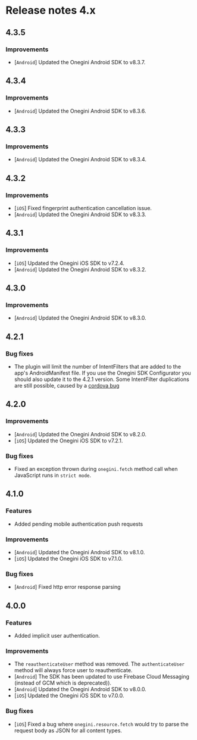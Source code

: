 # Release notes 4.x

## 4.3.5

### Improvements
- [`Android`] Updated the Onegini Android SDK to v8.3.7.

## 4.3.4

### Improvements
- [`Android`] Updated the Onegini Android SDK to v8.3.6.

## 4.3.3

### Improvements
- [`Android`] Updated the Onegini Android SDK to v8.3.4.

## 4.3.2

### Improvements
- [`iOS`] Fixed fingerprint authentication cancellation issue.
- [`Android`] Updated the Onegini Android SDK to v8.3.3.

## 4.3.1

### Improvements
- [`iOS`] Updated the Onegini iOS SDK to v7.2.4.
- [`Android`] Updated the Onegini Android SDK to v8.3.2.

## 4.3.0

### Improvements
- [`Android`] Updated the Onegini Android SDK to v8.3.0.

## 4.2.1

### Bug fixes

- The plugin will limit the number of IntentFilters that are added to the app's AndroidManifest file. If you use the
Onegini SDK Configurator you should also update it to the 4.2.1 version. Some IntentFilter duplications are still
possible, caused by a [cordova bug](https://issues.apache.org/jira/browse/CB-13486)

## 4.2.0

### Improvements
- [`Android`] Updated the Onegini Android SDK to v8.2.0.
- [`iOS`] Updated the Onegini iOS SDK to v7.2.1.

### Bug fixes
- Fixed an exception thrown during `onegini.fetch` method call when JavaScript runs in `strict mode`.

## 4.1.0

### Features
- Added pending mobile authentication push requests

### Improvements
- [`Android`] Updated the Onegini Android SDK to v8.1.0.
- [`iOS`] Updated the Onegini iOS SDK to v7.1.0.

### Bug fixes
- [`Android`] Fixed http error response parsing

## 4.0.0

### Features
- Added implicit user authentication.

### Improvements
- The `reauthenticateUser` method was removed. The `authenticateUser` method will always force user to reauthenticate.
- [`Android`] The SDK has been updated to use Firebase Cloud Messaging (instead of GCM which is deprecated)).
- [`Android`] Updated the Onegini Android SDK to v8.0.0.
- [`iOS`] Updated the Onegini iOS SDK to v7.0.0.

### Bug fixes
- [`iOS`] Fixed a bug where `onegini.resource.fetch` would try to parse the request body as JSON for all content types.
